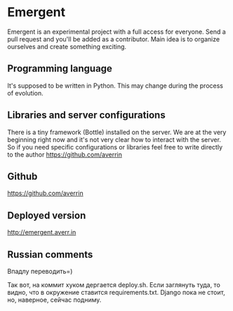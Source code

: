 Emergent
========
Emergent is an experimental project with a full access for everyone. Send a pull request and you'll be added as a contributor. Main idea is to organize ourselves and create something exciting.

## Programming language
It's supposed to be written in Python. This may change during the process of evolution.

## Libraries and server configurations
There is a tiny framework (Bottle) installed on the server.
We are at the very beginning right now and it's not very clear how to interact with the server. So if you need specific configurations or libraries feel free to write directly to the author https://github.com/averrin

## Github
https://github.com/averrin

## Deployed version
http://emergent.averr.in

## Russian comments
Впадлу переводить=)

Так вот, на коммит хуком дергается deploy.sh. Если заглянуть туда, то видно, что в окружение ставится requirements.txt. Django пока не стоит, но, наверное, сейчас подниму.
